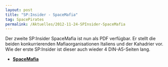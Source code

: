 ```yaml
---
layout: post
title: "SP:Insider - SpaceMafia"
tag: SpacePirates
permalink: /Aktuelles/2012-11-24-SPInsider-SpaceMafia
---
```


Der zweite SP:Insider SpaceMafia ist nun als PDF verfügbar. Er stellt die beiden konkurrierenden Mafiaorganisationen Italiens und der Kahadrier vor. Wie der erste SP:Insider ist dieser auch wieder 4 DIN-A5-Seiten lang.

- **[SpaceMafia](https://spacepirates.jcgames.de/Weltraum/SpaceMafia/)**
